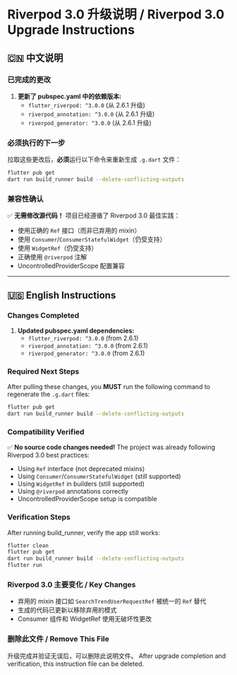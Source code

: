 # Riverpod 3.0 升级说明 / Riverpod 3.0 Upgrade Instructions

## 🇨🇳 中文说明

### 已完成的更改
1. **更新了 pubspec.yaml 中的依赖版本:**
   - `flutter_riverpod: ^3.0.0` (从 2.6.1 升级)
   - `riverpod_annotation: ^3.0.0` (从 2.6.1 升级) 
   - `riverpod_generator: ^3.0.0` (从 2.6.1 升级)

### 必须执行的下一步

拉取这些更改后，**必须**运行以下命令来重新生成 `.g.dart` 文件：

```bash
flutter pub get
dart run build_runner build --delete-conflicting-outputs
```

### 兼容性确认

✅ **无需修改源代码！** 项目已经遵循了 Riverpod 3.0 最佳实践：
- 使用正确的 `Ref` 接口（而非已弃用的 mixin）
- 使用 `Consumer`/`ConsumerStatefulWidget`（仍受支持）
- 使用 `WidgetRef`（仍受支持）
- 正确使用 `@riverpod` 注解
- UncontrolledProviderScope 配置兼容

---

## 🇺🇸 English Instructions

### Changes Completed
1. **Updated pubspec.yaml dependencies:**
   - `flutter_riverpod: ^3.0.0` (from 2.6.1)
   - `riverpod_annotation: ^3.0.0` (from 2.6.1) 
   - `riverpod_generator: ^3.0.0` (from 2.6.1)

### Required Next Steps

After pulling these changes, you **MUST** run the following command to regenerate the `.g.dart` files:

```bash
flutter pub get
dart run build_runner build --delete-conflicting-outputs
```

### Compatibility Verified

✅ **No source code changes needed!** The project was already following Riverpod 3.0 best practices:
- Using `Ref` interface (not deprecated mixins)
- Using `Consumer`/`ConsumerStatefulWidget` (still supported)
- Using `WidgetRef` in builders (still supported)  
- Using `@riverpod` annotations correctly
- UncontrolledProviderScope setup is compatible

### Verification Steps

After running build_runner, verify the app still works:

```bash
flutter clean
flutter pub get
dart run build_runner build --delete-conflicting-outputs
flutter run
```

### Riverpod 3.0 主要变化 / Key Changes

- 弃用的 mixin 接口如 `SearchTrendUserRequestRef` 被统一的 `Ref` 替代
- 生成的代码已更新以移除弃用的模式  
- Consumer 组件和 WidgetRef 使用无破坏性更改

### 删除此文件 / Remove This File

升级完成并验证无误后，可以删除此说明文件。
After upgrade completion and verification, this instruction file can be deleted.